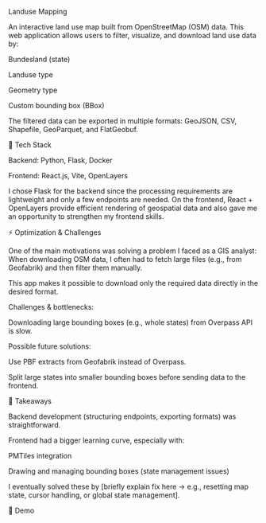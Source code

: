 Landuse Mapping

An interactive land use map built from OpenStreetMap (OSM) data.
This web application allows users to filter, visualize, and download land use data by:

Bundesland (state)

Landuse type

Geometry type

Custom bounding box (BBox)

The filtered data can be exported in multiple formats: GeoJSON, CSV, Shapefile, GeoParquet, and FlatGeobuf.

🚀 Tech Stack

Backend: Python, Flask, Docker

Frontend: React.js, Vite, OpenLayers

I chose Flask for the backend since the processing requirements are lightweight and only a few endpoints are needed.
On the frontend, React + OpenLayers provide efficient rendering of geospatial data and also gave me an opportunity to strengthen my frontend skills.

⚡ Optimization & Challenges

One of the main motivations was solving a problem I faced as a GIS analyst:
When downloading OSM data, I often had to fetch large files (e.g., from Geofabrik) and then filter them manually.

This app makes it possible to download only the required data directly in the desired format.

Challenges & bottlenecks:

Downloading large bounding boxes (e.g., whole states) from Overpass API is slow.

Possible future solutions:

Use PBF extracts from Geofabrik instead of Overpass.

Split large states into smaller bounding boxes before sending data to the frontend.

📝 Takeaways

Backend development (structuring endpoints, exporting formats) was straightforward.

Frontend had a bigger learning curve, especially with:

PMTiles integration

Drawing and managing bounding boxes (state management issues)

I eventually solved these by [briefly explain fix here → e.g., resetting map state, cursor handling, or global state management].

🎥 Demo